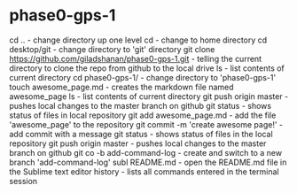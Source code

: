 # phase0-gps-1

cd .. - change directory up one level
cd - change to home directory
cd desktop/git - change directory to 'git' directory
git clone https://github.com/giladshanan/phase0-gps-1.git - telling the current directory to clone the repo from github to the local drive
ls - list contents of current directory
cd phase0-gps-1/ - change directory to 'phase0-gps-1'
touch awesome_page.md - creates the markdown file named awesome_page
ls - list contents of current directory
git push origin master - pushes local changes to the master branch on github
git status - shows status of files in local repository
git add awesome_page.md - add the file 'awesome_page' to the repository
git commit -m 'create awesome page!' - add commit with a message
git status - shows status of files in the local repository
git push origin master - pushes local changes to the master branch on github
git co -b add-command-log - create and switch to a new branch 'add-command-log'
subl README.md - open the README.md file in the Sublime text editor
history - lists all commands entered in the terminal session 